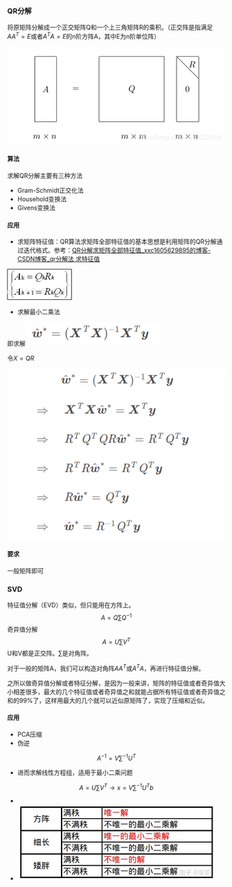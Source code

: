 ### QR分解

将原矩阵分解成一个正交矩阵Q和一个上三角矩阵R的乘积。（正交阵是指满足$AA^T=E$或者$A^T A=E$的n阶方阵A，其中E为n阶单位阵）

![Q是mxm的正交矩阵，R是mxn的上三角矩阵](imags/20181207132252708.png)

#### 算法

求解QR分解主要有三种方法

- Gram-Schmidt正交化法
- Household变换法
- Givens变换法

#### 应用

- 求矩阵特征值：QR算法求矩阵全部特征值的基本思想是利用矩阵的QR分解通过迭代格式。参考：[QR分解求矩阵全部特征值_xxc1605629895的博客-CSDN博客_qr分解法 求特征值](https://blog.csdn.net/johnf_nash/article/details/13292803)

![img](imags/20131028143725734)

- 求解最小二乘法

即求解![image-20221021100340836](imags/image-20221021100340836.png)

令$X=QR$

![image-20221021100414419](imags/image-20221021100414419.png)

#### 要求

一般矩阵即可

### SVD

特征值分解（EVD）类似，但只能用在方阵上。
$$
A=Q\sum Q^{-1}
$$
奇异值分解
$$
A=U\sum V^T
$$
U和V都是正交阵。$\sum$是对角阵。

对于一般的矩阵A，我们可以构造对角阵$AA^T$或$A^TA$，再进行特征值分解。

之所以做奇异值分解或者特征分解，是因为一般来讲，矩阵的特征值或者奇异值大小相差很多，最大的几个特征值或者奇异值之和就能占据所有特征值或者奇异值之和的99%了，这样用最大的几个就可以近似原矩阵了，实现了压缩和近似。

#### 应用

- PCA压缩
- 伪逆

$$
A^{-1}=V\sum^{-1}U^T
$$



- 进而求解线性方程组，适用于最小二乘问题

$$
A=U\sum V^T \rightarrow x=V\sum^{-1}U^T b
$$

- 
- ![img](imags/v2-ff02fcac90ddaccc9826c2e4fed951b5_1440w.webp)